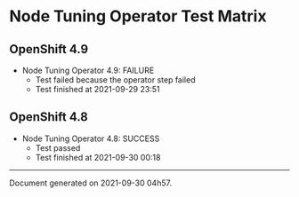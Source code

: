 
Node Tuning Operator Test Matrix
================================

OpenShift 4.9
-------------


* Node Tuning Operator 4.9: FAILURE
  - Test failed because the operator step failed
  - Test finished at 2021-09-29 23:51

OpenShift 4.8
-------------


* Node Tuning Operator 4.8: SUCCESS
  - Test passed
  - Test finished at 2021-09-30 00:18


---
Document generated on 2021-09-30 04h57.
